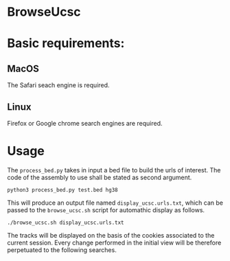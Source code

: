 # BrowseUcsc

# Basic requirements:
## MacOS
The Safari seach engine is required.

## Linux
Firefox or Google chrome search engines are required.

# Usage
The `process_bed.py` takes in input a bed file to build the urls of interest. The code of the assembly to use shall be stated as second argument.
```
python3 process_bed.py test.bed hg38
```

This will produce an output file named `display_ucsc.urls.txt`, which can be passed to the `browse_ucsc.sh` script for automathic display as follows.
```
./browse_ucsc.sh display_ucsc.urls.txt
```

The tracks will be displayed on the basis of the cookies associated to the current session. Every change performed in the initial view will be therefore perpetuated to the following searches.
